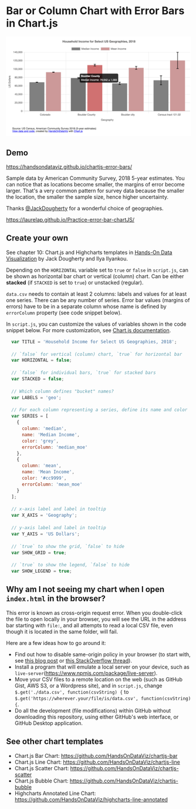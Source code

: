 # Bar or Column Chart with Error Bars in Chart.js

![Bar chart with any number of series](./error-bars.png)

## Demo 
https://handsondataviz.github.io/chartjs-error-bars/

Sample data by American Community Survey, 2018 5-year estimates.
You can notice that as locations become smaller, the margins of error become larger. That's a very common pattern for survey data because the smaller the location, the smaller the sample size, hence higher uncertainty.

Thanks [@JackDougherty](https://github.com/HandsOnDataViz/chartjs-templates/issues/3) for a wonderful choice of geographies.

https://laurelap.github.io/Practice-error-bar-chartJS/

## Create your own
See chapter 10: Chart.js and Highcharts templates in [Hands-On Data Visualization](https://handsondataviz.org) by Jack Dougherty and Ilya Ilyankou.

Depending on the `HORIZONTAL` variable set to `true` or `false` in `script.js`,
can be shown as horizontal bar chart or vertical (column) chart.
Can be either **stacked** (if `STACKED` is set to `true`) or unstacked (regular).

`data.csv` needs to contain at least 2 columns: labels and values for at least one series. There can be any number of series. Error bar values (margins of errors) have to be in a separate column whose name is defined by `errorColumn` property (see code snippet below).

In `script.js`, you can customize the values of variables shown in the code snippet below. For more customization, see [Chart.js documentation](https://www.chartjs.org/docs/latest/).

```javascript
  var TITLE = 'Household Income for Select US Geographies, 2018';

  // `false` for vertical (column) chart, `true` for horizontal bar
  var HORIZONTAL = false;

  // `false` for individual bars, `true` for stacked bars
  var STACKED = false;  

  // Which column defines "bucket" names?
  var LABELS = 'geo';

  // For each column representing a series, define its name and color
  var SERIES = [
    {
      column: 'median',
      name: 'Median Income',
      color: 'grey',
      errorColumn: 'median_moe'
    },
    {
      column: 'mean',
      name: 'Mean Income',
      color: '#cc9999',
      errorColumn: 'mean_moe'
    }
  ];

  // x-axis label and label in tooltip
  var X_AXIS = 'Geography'; 
  
  // y-axis label and label in tooltip
  var Y_AXIS = 'US Dollars';

  // `true` to show the grid, `false` to hide
  var SHOW_GRID = true;

  // `true` to show the legend, `false` to hide
  var SHOW_LEGEND = true;
```

## Why am I not seeing my chart when I open `index.html` in the browser?
This error is known as cross-origin request error. When you double-click the file to open locally in your browser, you will see the URL in the address bar starting with `file:`, and all attempts to read a local CSV file, even though it is located in the same folder, will fail.

Here are a few ideas how to go around it:
* Find out how to disable same-origin policy in your browser (to start with, see [this blog post](https://alfilatov.com/posts/run-chrome-without-cors/) or [this StackOverflow thread](https://stackoverflow.com/questions/3102819/disable-same-origin-policy-in-chrome)).
* Install a program that will emulate a local server on your device, such as `live-server`(https://www.npmjs.com/package/live-server).
* Move your CSV files to a remote location on the web (such as GitHub Gist, AWS S3, or a Wordpress site),
and in `script.js`, change `$.get('./data.csv', function(csvString) {` to `$.get('https://wherever.your/file/is/data.csv', function(csvString) {`.
* Do all the development (file modifications) within GitHub without downloading this repository, using either GitHub's web interface, or GitHub Desktop application.

## See other chart templates
* Chart.js Bar Chart: https://github.com/HandsOnDataViz/chartjs-bar
* Chart.js Line Chart: https://github.com/HandsOnDataViz/chartjs-line
* Chart.js Scatter Chart: https://github.com/HandsOnDataViz/chartjs-scatter
* Chart.js Bubble Chart: https://github.com/HandsOnDataViz/chartjs-bubble
* Highcharts Annotated Line Chart: https://github.com/HandsOnDataViz/highcharts-line-annotated
